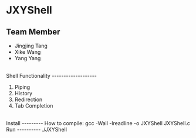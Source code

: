 JXYShell
========

Team Member
------------
<ul>
<li>Jingjing Tang</li>
<li>Xike Wang</li>
<li>Yang Yang</li>
</ul>
<br />
Shell Functionality
-------------------
<ol>
<li>Piping</li>
<li>History</li>
<li>Redirection</li>
<li>Tab Completion</li>
</ol>
<br />
Install
---------
How to compile:
gcc -Wall -lreadline -o JXYShell JXYShell.c
<br />
Run
----------
./JXYShell
<br />
